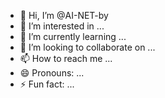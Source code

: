 - 👋 Hi, I’m @AI-NET-by
- 👀 I’m interested in ...
- 🌱 I’m currently learning ...
- 💞️ I’m looking to collaborate on ...
- 📫 How to reach me ...
- 😄 Pronouns: ...
- ⚡ Fun fact: ...

<!---
AI-NET-by/AI-NET-by is a ✨ special ✨ repository because its `README.md` (this file) appears on your GitHub profile.
You can click the Preview link to take a look at your changes.
--->
